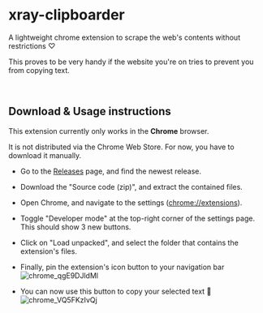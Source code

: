 # xray-clipboarder
A lightweight chrome extension to scrape the web's contents without restrictions ♡

This proves to be very handy if the website you're on tries to prevent you from copying text.

<br>

## Download & Usage instructions
This extension currently only works in the **Chrome** browser.

It is not distributed via the Chrome Web Store. For now, you have to download it manually.

+ Go to the [Releases](https://github.com/pitizzzle/xray-clipboarder/releases) page, and find the newest release.

+ Download the "Source code (zip)", and extract the contained files.

+ Open Chrome, and navigate to the settings ([chrome://extensions](chrome://extensions/)).

+ Toggle "Developer mode" at the top-right corner of the settings page. This should show 3 new buttons.

+ Click on "Load unpacked", and select the folder that contains the extension's files.

+ Finally, pin the extension's icon button to your navigation bar ![chrome_qgE9DJldMl](https://user-images.githubusercontent.com/36761687/135914676-1cd7fbe4-e33f-4a4b-8b47-1525c386f032.png)

+ You can now use this button to copy your selected text :tada: ![chrome_VQ5FKzIvQj](https://user-images.githubusercontent.com/36761687/135915327-a67efa86-17bf-40d0-882c-16f28084ee60.png)
